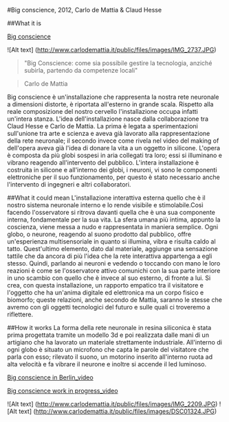 #Big conscience, 2012, Carlo de Mattia & Claud Hesse

##What it is

[Big conscience](http://www.carlodemattia.it/public/?s=projects&m=category&x=30&y=69)

![Alt text] (http://www.carlodemattia.it/public/files/images/IMG_2737.JPG)


>"Big Conscience: come sia possibile gestire la tecnologia, anziché subirla, partendo da competenze locali"

>Carlo de Mattia

Big conscience è un'installazione che rappresenta la nostra rete neuronale a dimensioni distorte, è riportata all'esterno in grande scala. Rispetto alla reale composizione del nostro cervello l'installazione occupa infatti un'intera stanza. L'idea dell'installazione nasce dalla collaborazione tra Claud Hesse e Carlo de Mattia. La prima è legata a sperimentazioni sull'unione tra arte e scienza e aveva già lavorato alla rappresentazione della rete neuronale; il secondo invece come rivela nel video del making of dell'opera aveva già l'idea di donare la vita a un oggetto in silicone. 
L'opera è composta da più globi sospesi in aria collegati tra loro; essi si illuminano e vibrano reagendo all'intervento del pubblico. L'intera installazione è costruita in silicone e all'interno dei globi, i neuroni, vi sono le componenti elettroniche per il suo funzionamento, per questo è stato necessario anche l'intervento di ingegneri e altri collaboratori.

##What it could mean
L'installazione interattiva esterna quello che è il nostro sistema neuronale interno e lo rende visibile e stimolabile.Così facendo l'osservatore si ritrova davanti quella che è una sua componente interna, fondamentale per la sua vita. La sfera umana più intima, appunto la coscienza, viene messa a nudo e rappresentata in maniera semplice. Ogni globo, o neurone, reagendo al suono prodotto dal pubblico, offre un'esperienza multisensoriale in quanto si illumina, vibra e risulta caldo al tatto. Quest'ultimo elemento, dato dal materiale, aggiunge una sensazione tattile che da ancora di più l'idea che la rete interattiva appartenga a egli stesso. Quindi, parlando ai neuroni e vedendo o toccando con mano le loro reazioni è come se l'osservatore attivo comunichi con la sua parte interiore in uno scambio con quello che è invece al suo esterno, di fronte a lui.
Si crea, con questa installazione, un rapporto empatico tra il visitatore e l'oggetto che ha un'anima digitale ed elettronica ma un corpo fisico e biomorfo; queste relazioni, anche secondo de Mattia, saranno le stesse che avremo con gli oggetti tecnologici del futuro e sulle quali ci troveremo a riflettere.

##How it works
La forma della rete neuronale in resina siliconica è stata prima progettata tramite un modello 3d e poi realizzata dalle mani di un artigiano che ha lavorato un materiale strettamente industriale. All'interno di ogni globo è situato un microfono che capta le parole del visitatore che parla con esso; rilevato il suono, un motorino inserito all'interno ruota ad alta velocità e fa vibrare il neurone e inoltre si accende il led luminoso.


[Big conscience in Berlin_video](https://www.youtube.com/watch?v=cFwMLixDTQ8)

[Big conscience work in progress_video](https://vimeo.com/42039350)

![Alt text] (http://www.carlodemattia.it/public/files/images/IMG_2209.JPG)
![Alt text] (http://www.carlodemattia.it/public/files/images/DSC01324.JPG)

